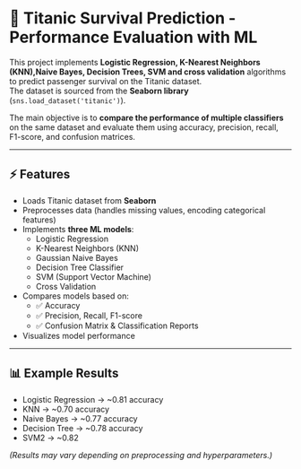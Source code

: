 # 🚢 Titanic Survival Prediction - Performance Evaluation with ML

This project implements **Logistic Regression, K-Nearest Neighbors (KNN),Naive Bayes, Decision Trees, SVM and cross validation** algorithms to predict passenger survival on the Titanic dataset.  
The dataset is sourced from the **Seaborn library** (`sns.load_dataset('titanic')`).  

The main objective is to **compare the performance of multiple classifiers** on the same dataset and evaluate them using accuracy, precision, recall, F1-score, and confusion matrices.


---

## ⚡ Features
- Loads Titanic dataset from **Seaborn**
- Preprocesses data (handles missing values, encoding categorical features)
- Implements **three ML models**:
  - Logistic Regression
  - K-Nearest Neighbors (KNN)
  - Gaussian Naive Bayes
  - Decision Tree Classifier
  - SVM (Support Vector Machine)
  - Cross Validation
- Compares models based on:
  - ✅ Accuracy  
  - ✅ Precision, Recall, F1-score  
  - ✅ Confusion Matrix & Classification Reports
- Visualizes model performance

---

## 📊 Example Results
- Logistic Regression → ~0.81 accuracy  
- KNN → ~0.70 accuracy  
- Naive Bayes → ~0.77 accuracy  
- Decision Tree → ~0.78 accuracy
- SVM2  → ~0.82

*(Results may vary depending on preprocessing and hyperparameters.)*




